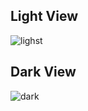 ## Light View
![lighst](https://github.com/user-attachments/assets/be6b65bd-5995-4fb1-96c6-782f76307f77)


## Dark View
![dark](https://github.com/user-attachments/assets/9ec15ced-392b-4e31-8624-74d868cb6ada)
